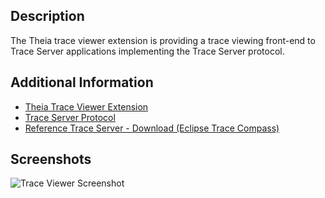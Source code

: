 ## Description

The Theia trace viewer extension is providing a trace viewing front-end to Trace Server applications implementing the Trace Server protocol.

## Additional Information

- [Theia Trace Viewer Extension](https://github.com/theia-ide/theia-trace-extension)
- [Trace Server Protocol](https://github.com/theia-ide/trace-server-protocol)
- [Reference Trace Server - Download (Eclipse Trace Compass)](https://download.eclipse.org/tracecompass.incubator/trace-server/rcp/)

## Screenshots

![Trace Viewer Screenshot](https://raw.githubusercontent.com/theia-ide/theia-trace-extension/master/doc/images/theia-trace-extension-0.0.2.png)